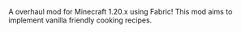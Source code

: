 A overhaul mod for Minecraft 1.20.x using Fabric! This mod aims to implement vanilla friendly cooking recipes.
